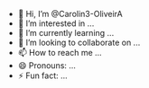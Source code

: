 - 👋 Hi, I’m @Carolin3-OliveirA
- 👀 I’m interested in ...
- 🌱 I’m currently learning ...
- 💞️ I’m looking to collaborate on ...
- 📫 How to reach me ...
- 😄 Pronouns: ...
- ⚡ Fun fact: ...

<!---
Carolin3-OliveirA/Carolin3-OliveirA is a ✨ special ✨ repository because its `README.md` (this file) appears on your GitHub profile.
You can click the Preview link to take a look at your changes.
--->
